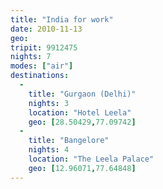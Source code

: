 ```yaml
---
title: "India for work"
date: 2010-11-13
geo: 
tripit: 9912475
nights: 7
modes: ["air"]
destinations:
  -
    title: "Gurgaon (Delhi)"
    nights: 3
    location: "Hotel Leela"
    geo: [28.50429,77.09742]
  -
    title: "Bangelore"
    nights: 4
    location: "The Leela Palace"
    geo: [12.96071,77.64848]
---
```



